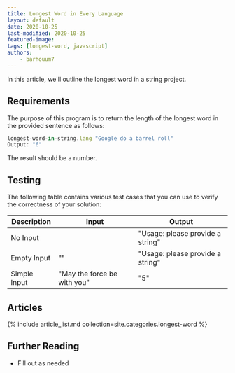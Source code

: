 ```yaml
---
title: Longest Word in Every Language
layout: default
date: 2020-10-25
last-modified: 2020-10-25
featured-image:
tags: [longest-word, javascript]
authors:
    - barhouum7
---
```


In this article, we'll outline the longest word in a string project.

## Requirements

The purpose of this program is to return the length of the longest word in the provided sentence as follows:

```javascript
longest-word-in-string.lang "Google do a barrel roll"
Output: "6"
```

The result should be a number.

## Testing

The following table contains various test cases that you can use to verify the 
correctness of your solution:

| Description | Input | Output |
|--------------|-------|--------|
| No Input | | "Usage: please provide a string" |
| Empty Input | "" | "Usage: please provide a string" |
| Simple Input | "May the force be with you" | "5" |

## Articles

{% include article_list.md collection=site.categories.longest-word %}

## Further Reading

- Fill out as needed
